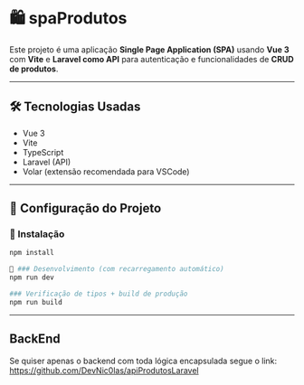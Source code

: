 # 🛍️ spaProdutos

Este projeto é uma aplicação **Single Page Application (SPA)** usando **Vue 3** com **Vite** e **Laravel como API** para autenticação e funcionalidades de **CRUD de produtos**.

---

## 🛠️ Tecnologias Usadas

- Vue 3
- Vite
- TypeScript
- Laravel (API)
- Volar (extensão recomendada para VSCode)

---

## 🧩 Configuração do Projeto

### 🔧 Instalação
```bash
npm install

🚀 ### Desenvolvimento (com recarregamento automático)
npm run dev

### Verificação de tipos + build de produção
npm run build

```
---
## BackEnd
Se quiser apenas o backend com toda lógica encapsulada segue o link:
https://github.com/DevNic0las/apiProdutosLaravel
